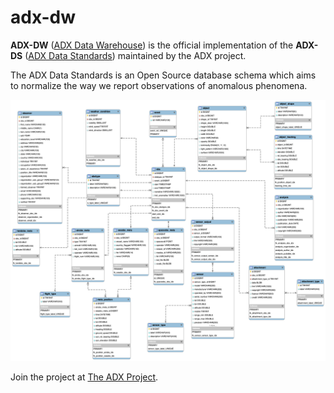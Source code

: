 # adx-dw

**ADX-DW** ([ADX Data Warehouse](https://adxproject.org/adx-dw)) is the official implementation of the 
**ADX-DS** ([ADX Data Standards](https://adxproject.org/adx-ds)) maintained by the ADX project.

The ADX Data Standards is an Open Source database schema which aims to normalize the way we report observations of 
anomalous phenomena.

![ADX-DX database schema](adxdw-0.7.png "ADX-DX database schema")


Join the project at [The ADX Project](https://adxproject.org/).